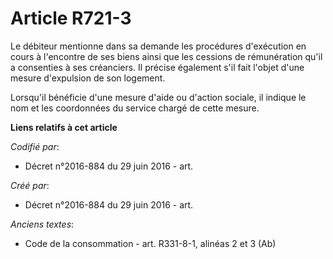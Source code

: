 # Article R721-3

Le débiteur mentionne dans sa demande les procédures d'exécution en cours à l'encontre de ses biens ainsi que les cessions de
rémunération qu'il a consenties à ses créanciers. Il précise également s'il fait l'objet d'une mesure d'expulsion de son
logement.

Lorsqu'il bénéficie d'une mesure d'aide ou d'action sociale, il indique le nom et les coordonnées du service chargé de cette
mesure.

**Liens relatifs à cet article**

_Codifié par_:

  - Décret n°2016-884 du 29 juin 2016 - art.

_Créé par_:

  - Décret n°2016-884 du 29 juin 2016 - art.

_Anciens textes_:

  - Code de la consommation - art. R331-8-1, alinéas 2 et 3 (Ab)
